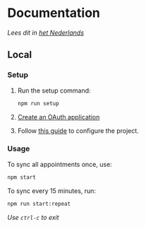 # Documentation

_Lees dit in [het Nederlands](../nl/README.md)_

## Local

### Setup

1. Run the setup command:

    ```bash
    npm run setup
    ```

2. [Create an OAuth application](Create-an-OAuth-Application.md)

3. Follow [this guide](Config-Variables.md) to configure the project.

### Usage

To sync all appointments once, use:

```bash
npm start
```

To sync every 15 minutes, run:

```bash
npm run start:repeat
```

_Use `ctrl-c` to exit_
